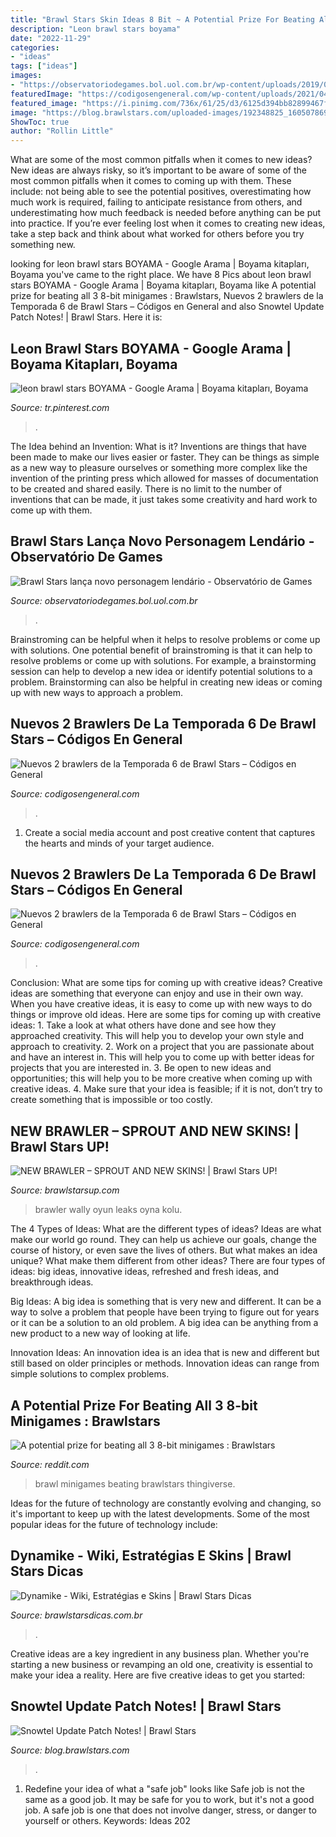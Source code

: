 ```yaml
---
title: "Brawl Stars Skin Ideas 8 Bit ~ A Potential Prize For Beating All 3 8-bit Minigames : Brawlstars"
description: "Leon brawl stars boyama"
date: "2022-11-29"
categories:
- "ideas"
tags: ["ideas"]
images:
- "https://observatoriodegames.bol.uol.com.br/wp-content/uploads/2019/09/Sandy-Brawl-Stars-Guide.jpg"
featuredImage: "https://codigosengeneral.com/wp-content/uploads/2021/04/Ruffs.jpg"
featured_image: "https://i.pinimg.com/736x/61/25/d3/6125d394bb82899467f178906f862a6e.jpg"
image: "https://blog.brawlstars.com/uploaded-images/192348825_1605078693.jpg?mtime=20201111071133"
ShowToc: true
author: "Rollin Little"
---
```



What are some of the most common pitfalls when it comes to new ideas?
New ideas are always risky, so it’s important to be aware of some of the most common pitfalls when it comes to coming up with them. These include: not being able to see the potential positives, overestimating how much work is required, failing to anticipate resistance from others, and underestimating how much feedback is needed before anything can be put into practice. If you’re ever feeling lost when it comes to creating new ideas, take a step back and think about what worked for others before you try something new.

	

		
looking for leon brawl stars BOYAMA - Google Arama | Boyama kitapları, Boyama you've came to the right place. We have 8 Pics about leon brawl stars BOYAMA - Google Arama | Boyama kitapları, Boyama like A potential prize for beating all 3 8-bit minigames : Brawlstars, Nuevos 2 brawlers de la Temporada 6 de Brawl Stars – Códigos en General and also Snowtel Update Patch Notes! | Brawl Stars. Here it is:
		
    
## Leon Brawl Stars BOYAMA - Google Arama | Boyama Kitapları, Boyama

<img loading=lazy src="https://i.pinimg.com/736x/61/25/d3/6125d394bb82899467f178906f862a6e.jpg" onerror="this.onerror=null;this.src='https://tse1.mm.bing.net/th?id=OIP.XZSqlpxRtodBhOOIrGWnmQAAAA&amp;pid=15.1';" alt="leon brawl stars BOYAMA - Google Arama | Boyama kitapları, Boyama">

_Source: tr.pinterest.com_

>. 

	

The Idea behind an Invention: What is it?
Inventions are things that have been made to make our lives easier or faster. They can be things as simple as a new way to pleasure ourselves or something more complex like the invention of the printing press which allowed for masses of documentation to be created and shared easily. There is no limit to the number of inventions that can be made, it just takes some creativity and hard work to come up with them.

    
## Brawl Stars Lança Novo Personagem Lendário - Observatório De Games

<img loading=lazy src="https://observatoriodegames.bol.uol.com.br/wp-content/uploads/2019/09/Sandy-Brawl-Stars-Guide.jpg" onerror="this.onerror=null;this.src='https://tse1.mm.bing.net/th?id=OIP.wSHpgZaGsJmVtOfOxnUM_wHaEK&amp;pid=15.1';" alt="Brawl Stars lança novo personagem lendário - Observatório de Games">

_Source: observatoriodegames.bol.uol.com.br_

>. 

	

Brainstroming can be helpful when it helps to resolve problems or come up with solutions.
One potential benefit of brainstroming is that it can help to resolve problems or come up with solutions. For example, a brainstorming session can help to develop a new idea or identify potential solutions to a problem. Brainstorming can also be helpful in creating new ideas or coming up with new ways to approach a problem.

    
## Nuevos 2 Brawlers De La Temporada 6 De Brawl Stars – Códigos En General

<img loading=lazy src="https://codigosengeneral.com/wp-content/uploads/2021/04/Belle.jpg" onerror="this.onerror=null;this.src='https://tse4.mm.bing.net/th?id=OIP.y8lwZd24Uu33jXxseZpHDwHaEJ&amp;pid=15.1';" alt="Nuevos 2 brawlers de la Temporada 6 de Brawl Stars – Códigos en General">

_Source: codigosengeneral.com_

>. 

	

1. Create a social media account and post creative content that captures the hearts and minds of your target audience.

    
## Nuevos 2 Brawlers De La Temporada 6 De Brawl Stars – Códigos En General

<img loading=lazy src="https://codigosengeneral.com/wp-content/uploads/2021/04/Ruffs.jpg" onerror="this.onerror=null;this.src='https://tse2.mm.bing.net/th?id=OIP.1KWgapdbFzlfQBnadWol0gHaEH&amp;pid=15.1';" alt="Nuevos 2 brawlers de la Temporada 6 de Brawl Stars – Códigos en General">

_Source: codigosengeneral.com_

>. 

	

Conclusion: What are some tips for coming up with creative ideas?
Creative ideas are something that everyone can enjoy and use in their own way. When you have creative ideas, it is easy to come up with new ways to do things or improve old ideas. Here are some tips for coming up with creative ideas: 1. Take a look at what others have done and see how they approached creativity. This will help you to develop your own style and approach to creativity. 2. Work on a project that you are passionate about and have an interest in. This will help you to come up with better ideas for projects that you are interested in. 3. Be open to new ideas and opportunities; this will help you to be more creative when coming up with creative ideas. 4. Make sure that your idea is feasible; if it is not, don’t try to create something that is impossible or too costly. 
    
## NEW BRAWLER – SPROUT AND NEW SKINS! | Brawl Stars UP!

<img loading=lazy src="https://progameguides.com/wp-content/uploads/2020/03/brawl-star-sprout-default.jpg" onerror="this.onerror=null;this.src='https://tse3.mm.bing.net/th?id=OIP.HBhUV51YGrbCFfvYBwQamAHaHa&amp;pid=15.1';" alt="NEW BRAWLER – SPROUT AND NEW SKINS! | Brawl Stars UP!">

_Source: brawlstarsup.com_

>brawler wally oyun leaks oyna kolu. 

	

The 4 Types of Ideas: What are the different types of ideas?
Ideas are what make our world go round. They can help us achieve our goals, change the course of history, or even save the lives of others. But what makes an idea unique? What make them different from other ideas?
There are four types of ideas: big ideas, innovative ideas, refreshed and fresh ideas, and breakthrough ideas.

Big Ideas: A big idea is something that is very new and different. It can be a way to solve a problem that people have been trying to figure out for years or it can be a solution to an old problem. A big idea can be anything from a new product to a new way of looking at life.

Innovation Ideas: An innovation idea is an idea that is new and different but still based on older principles or methods. Innovation ideas can range from simple solutions to complex problems.

    
## A Potential Prize For Beating All 3 8-bit Minigames : Brawlstars

<img loading=lazy src="https://preview.redd.it/sj2cqybus9i51.jpg?auto=webp&amp;s=7c790bd202adf19a7b0861ca9e026c557b066f5b" onerror="this.onerror=null;this.src='https://tse4.mm.bing.net/th?id=OIP.f0Ri73RvqE17PqGMh0vjmQHaEK&amp;pid=15.1';" alt="A potential prize for beating all 3 8-bit minigames : Brawlstars">

_Source: reddit.com_

>brawl minigames beating brawlstars thingiverse. 

	

Ideas for the future of technology are constantly evolving and changing, so it's important to keep up with the latest developments. Some of the most popular ideas for the future of technology include: 

    
## Dynamike - Wiki, Estratégias E Skins | Brawl Stars Dicas

<img loading=lazy src="https://www.brawlstarsdicas.com.br/wp-content/uploads/2017/06/dynamike-brawl-stars-wiki-1.png" onerror="this.onerror=null;this.src='https://tse3.mm.bing.net/th?id=OIP.Zayf_mlJBbv2inwUCQP0CgAAAA&amp;pid=15.1';" alt="Dynamike - Wiki, Estratégias e Skins | Brawl Stars Dicas">

_Source: brawlstarsdicas.com.br_

>. 

	

Creative ideas are a key ingredient in any business plan. Whether you're starting a new business or revamping an old one, creativity is essential to make your idea a reality. Here are five creative ideas to get you started: 

    
## Snowtel Update Patch Notes! | Brawl Stars

<img loading=lazy src="https://blog.brawlstars.com/uploaded-images/192348825_1605078693.jpg?mtime=20201111071133" onerror="this.onerror=null;this.src='https://tse2.mm.bing.net/th?id=OIP.oZZnLlZOO-L81U66fc46xAHaEA&amp;pid=15.1';" alt="Snowtel Update Patch Notes! | Brawl Stars">

_Source: blog.brawlstars.com_

>. 

	

1) Redefine your idea of what a "safe job" looks like
Safe job is not the same as a good job. It may be safe for you to work, but it's not a good job. A safe job is one that does not involve danger, stress, or danger to yourself or others. Keywords: Ideas 202
